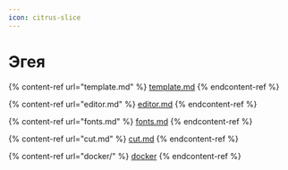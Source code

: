 ```yaml
---
icon: citrus-slice
---
```


# Эгея

{% content-ref url="template.md" %}
[template.md](template.md)
{% endcontent-ref %}

{% content-ref url="editor.md" %}
[editor.md](editor.md)
{% endcontent-ref %}

{% content-ref url="fonts.md" %}
[fonts.md](fonts.md)
{% endcontent-ref %}

{% content-ref url="cut.md" %}
[cut.md](cut.md)
{% endcontent-ref %}

{% content-ref url="docker/" %}
[docker](docker/)
{% endcontent-ref %}
